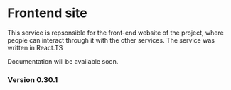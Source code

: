 # Frontend site

This service is repsonsible for the front-end website of the project, where people can interact through it with the other services.
The service was written in React.TS

Documentation will be available soon.

### Version 0.30.1
